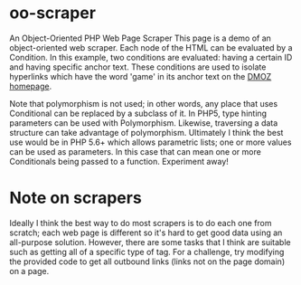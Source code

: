 oo-scraper
==========

An Object-Oriented PHP Web Page Scraper
This page is a demo of an object-oriented web scraper.  Each node of the HTML can be evaluated by a Condition.  In this example, two conditions are evaluated: having a certain ID and
having specific anchor text.  These conditions are used to isolate hyperlinks which have the word 'game' in its anchor text on the <a href="http://www.dmoz.org">DMOZ homepage</a>.

Note that polymorphism is not used; in other words, any place that uses Conditional can be replaced by a subclass of it.  In PHP5, type hinting parameters can be used with Polymorphism.  Likewise,
traversing a data structure can take advantage of polymorphism.  Ultimately I think the best use would be in PHP 5.6+ which allows parametric lists; one or more values can be used as parameters.  In this case
that can mean one or more Conditionals being passed to a function.  Experiment away!

Note on scrapers
==========
Ideally I think the best way to do most scrapers is to do each one from scratch; each web page is different so it's hard to get good data using an all-purpose solution.  However, there are some tasks that I think are suitable such as getting all of a specific type of tag.  For a challenge, try modifying the provided code to get all outbound links (links not on the page domain) on a page. 

